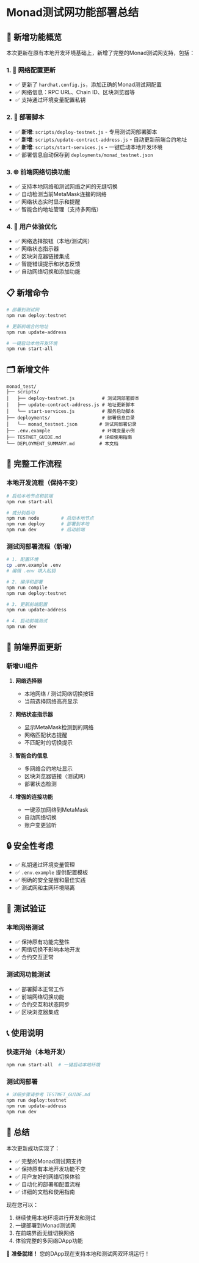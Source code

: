 # Monad测试网功能部署总结

## 🎯 新增功能概览

本次更新在原有本地开发环境基础上，新增了完整的Monad测试网支持，包括：

### 1. 📡 网络配置更新
- ✅ 更新了 `hardhat.config.js`，添加正确的Monad测试网配置
- ✅ 网络信息：RPC URL、Chain ID、区块浏览器等
- ✅ 支持通过环境变量配置私钥

### 2. 🚀 部署脚本
- ✅ **新增**: `scripts/deploy-testnet.js` - 专用测试网部署脚本
- ✅ **新增**: `scripts/update-contract-address.js` - 自动更新前端合约地址
- ✅ **新增**: `scripts/start-services.js` - 一键启动本地开发环境
- ✅ 部署信息自动保存到 `deployments/monad_testnet.json`

### 3. 🌐 前端网络切换功能
- ✅ 支持本地网络和测试网络之间的无缝切换
- ✅ 自动检测当前MetaMask连接的网络
- ✅ 网络状态实时显示和提醒
- ✅ 智能合约地址管理（支持多网络）

### 4. 🔧 用户体验优化
- ✅ 网络选择按钮（本地/测试网）
- ✅ 网络状态指示器
- ✅ 区块浏览器链接集成
- ✅ 智能错误提示和状态反馈
- ✅ 自动网络切换和添加功能

## 📋 新增命令

```bash
# 部署到测试网
npm run deploy:testnet

# 更新前端合约地址
npm run update-address

# 一键启动本地开发环境
npm run start-all
```

## 🗂️ 新增文件

```
monad_test/
├── scripts/
│   ├── deploy-testnet.js          # 测试网部署脚本
│   ├── update-contract-address.js # 地址更新脚本
│   └── start-services.js          # 服务启动脚本
├── deployments/                   # 部署信息目录
│   └── monad_testnet.json        # 测试网部署记录
├── .env.example                   # 环境变量示例
├── TESTNET_GUIDE.md              # 详细使用指南
└── DEPLOYMENT_SUMMARY.md         # 本文档
```

## 🔄 完整工作流程

### 本地开发流程（保持不变）
```bash
# 启动本地节点和前端
npm run start-all

# 或分别启动
npm run node        # 启动本地节点
npm run deploy      # 部署到本地
npm run dev         # 启动前端
```

### 测试网部署流程（新增）
```bash
# 1. 配置环境
cp .env.example .env
# 编辑 .env 填入私钥

# 2. 编译和部署
npm run compile
npm run deploy:testnet

# 3. 更新前端配置
npm run update-address

# 4. 启动前端测试
npm run dev
```

## 🎨 前端界面更新

### 新增UI组件
1. **网络选择器**
   - 本地网络 / 测试网络切换按钮
   - 当前选择网络高亮显示

2. **网络状态指示器**
   - 显示MetaMask检测到的网络
   - 网络匹配状态提醒
   - 不匹配时的切换提示

3. **智能合约信息**
   - 多网络合约地址显示
   - 区块浏览器链接（测试网）
   - 部署状态检测

4. **增强的连接功能**
   - 一键添加网络到MetaMask
   - 自动网络切换
   - 账户变更监听

## 🔒 安全性考虑

- ✅ 私钥通过环境变量管理
- ✅ `.env.example` 提供配置模板
- ✅ 明确的安全提醒和最佳实践
- ✅ 测试网和主网环境隔离

## 🧪 测试验证

### 本地网络测试
- ✅ 保持原有功能完整性
- ✅ 网络切换不影响本地开发
- ✅ 合约交互正常

### 测试网功能测试
- ✅ 部署脚本正常工作
- ✅ 前端网络切换功能
- ✅ 合约交互和状态同步
- ✅ 区块浏览器集成

## 📞 使用说明

### 快速开始（本地开发）
```bash
npm run start-all  # 一键启动本地环境
```

### 测试网部署
```bash
# 详细步骤请参考 TESTNET_GUIDE.md
npm run deploy:testnet
npm run update-address
npm run dev
```

## 🎉 总结

本次更新成功实现了：
- ✅ 完整的Monad测试网支持
- ✅ 保持原有本地开发功能不变
- ✅ 用户友好的网络切换体验
- ✅ 自动化的部署和配置流程
- ✅ 详细的文档和使用指南

现在您可以：
1. 继续使用本地环境进行开发和测试
2. 一键部署到Monad测试网
3. 在前端界面无缝切换网络
4. 体验完整的多网络DApp功能

🚀 **准备就绪！** 您的DApp现在支持本地和测试网双环境运行！ 